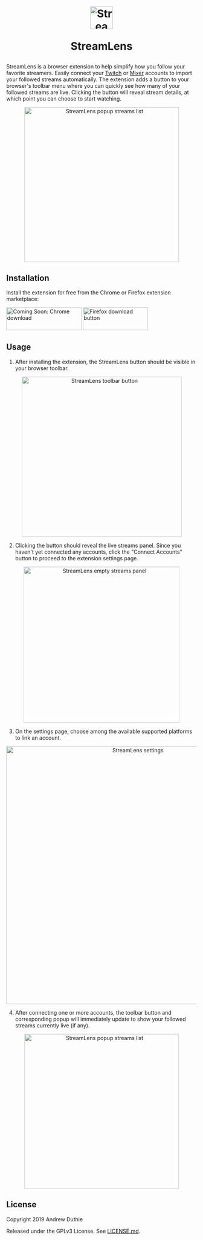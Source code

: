 <h1 align="center"><a href="https://streamlens.app/">
    <img src="https://user-images.githubusercontent.com/1779930/68522983-657d4780-0280-11ea-8614-f4f66da3bfe4.png" alt="StreamLens logo" width="60" height="60" />
</a>

StreamLens</h1>

StreamLens is a browser extension to help simplify how you follow your favorite streamers. Easily connect your [Twitch](https://www.twitch.tv/) or [Mixer](https://mixer.com/) accounts to import your followed streams automatically. The extension adds a button to your browser's toolbar menu where you can quickly see how many of your followed streams are live. Clicking the button will reveal stream details, at which point you can choose to start watching.

<p align="center"><img width="409" alt="StreamLens popup streams list" src="https://user-images.githubusercontent.com/1779930/68522966-23ec9c80-0280-11ea-8082-8196e57de90a.png"></p>

## Installation

Install the extension for free from the Chrome or Firefox extension marketplace:

[<img width="199" height="60" src="https://user-images.githubusercontent.com/1779930/68537040-a67e6600-032b-11ea-993d-8496c5a5c8c2.png" alt="Coming Soon: Chrome download">](https://chrome.google.com/webstore/) [<img width="172" height="60" src="https://user-images.githubusercontent.com/1779930/68537041-a67e6600-032b-11ea-9140-f0a8a04c1f83.png" alt="Firefox download button">](https://addons.mozilla.org/en-US/firefox/addon/streamlens/)

## Usage

1. After installing the extension, the StreamLens button should be visible in your browser toolbar.

<p align="center"><img width="423" alt="StreamLens toolbar button" src="https://user-images.githubusercontent.com/1779930/68522963-23ec9c80-0280-11ea-8620-3cf4436d775d.png"></p>

2. Clicking the button should reveal the live streams panel. Since you haven't yet connected any accounts, click the "Connect Accounts" button to proceed to the extension settings page.

<p align="center"><img width="412" alt="StreamLens empty streams panel" src="https://user-images.githubusercontent.com/1779930/68522964-23ec9c80-0280-11ea-83ba-af91f48044a2.png"></p>

3. On the settings page, choose among the available supported platforms to link an account.

<p align="center"><img width="681" alt="StreamLens settings" src="https://user-images.githubusercontent.com/1779930/68522965-23ec9c80-0280-11ea-8028-aabe4a351045.png"></p>

4. After connecting one or more accounts, the toolbar button and corresponding popup will immediately update to show your followed streams currently live (if any). 

<p align="center"><img width="409" alt="StreamLens popup streams list" src="https://user-images.githubusercontent.com/1779930/68522966-23ec9c80-0280-11ea-8082-8196e57de90a.png"></p>

## License

Copyright 2019 Andrew Duthie

Released under the GPLv3 License. See [LICENSE.md](./LICENSE.md).
